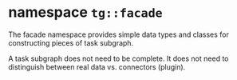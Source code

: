 # namespace ```tg::facade```

The facade namespace provides simple data types and classes for constructing
pieces of task subgraph.

A task subgraph does not need to be complete. It does not need to distinguish
between real data vs. connectors (plugin).
